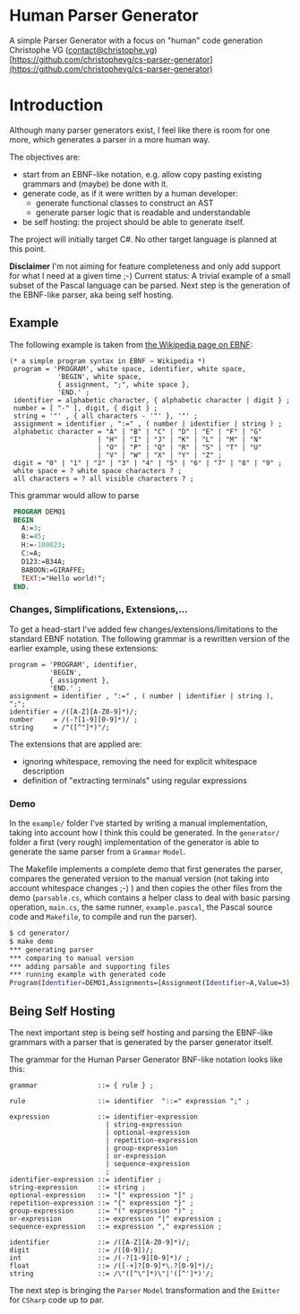 # Human Parser Generator

A simple Parser Generator with a focus on "human" code generation    
Christophe VG (<contact@christophe.vg>)  
[https://github.com/christophevg/cs-parser-generator](https://github.com/christophevg/cs-parser-generator)

# Introduction

Although many parser generators exist, I feel like there is room for one more, which generates a parser in a more human way.

The objectives are:

* start from an EBNF-like notation, e.g. allow copy pasting existing grammars and (maybe) be done with it.
* generate code, as if it were written by a human developer:
	* generate functional classes to construct an AST
	* generate parser logic that is readable and understandable
* be self hosting: the project should be able to generate itself.

The project will initially target C#. No other target language is planned at this point.

**Disclaimer** I'm not aiming for feature completeness and only add support for what I need at a given time ;-) Current status: A trivial example of a small subset of the Pascal language can be parsed. Next step is the generation of the EBNF-like parser, aka being self hosting.

## Example

The following example is taken from [the Wikipedia page on EBNF](https://en.wikipedia.org/wiki/Extended_Backus–Naur_form):

```ebnf
(* a simple program syntax in EBNF − Wikipedia *)
 program = 'PROGRAM', white space, identifier, white space, 
            'BEGIN', white space, 
            { assignment, ";", white space }, 
            'END.' ;
 identifier = alphabetic character, { alphabetic character | digit } ;
 number = [ "-" ], digit, { digit } ;
 string = '"' , { all characters - '"' }, '"' ;
 assignment = identifier , ":=" , ( number | identifier | string ) ;
 alphabetic character = "A" | "B" | "C" | "D" | "E" | "F" | "G"
                      | "H" | "I" | "J" | "K" | "L" | "M" | "N"
                      | "O" | "P" | "Q" | "R" | "S" | "T" | "U"
                      | "V" | "W" | "X" | "Y" | "Z" ;
 digit = "0" | "1" | "2" | "3" | "4" | "5" | "6" | "7" | "8" | "9" ;
 white space = ? white space characters ? ;
 all characters = ? all visible characters ? ;
```

This grammar would allow to parse

```pascal
 PROGRAM DEMO1
 BEGIN
   A:=3;
   B:=45;
   H:=-100023;
   C:=A;
   D123:=B34A;
   BABOON:=GIRAFFE;
   TEXT:="Hello world!";
 END.
```

### Changes, Simplifications, Extensions,...

To get a head-start I've added few changes/extensions/limitations to the standard EBNF notation. The following grammar is a rewritten version of the earlier example, using these extensions:

```ebnf
program = 'PROGRAM', identifier, 
          'BEGIN', 
          { assignment }, 
          'END.' ;
assignment = identifier , ":=" , ( number | identifier | string ), ";";
identifier = /([A-Z][A-Z0-9]*)/;
number     = /(-?[1-9][0-9]*)/ ;
string     = /"([^"]*)"/;
```

The extensions that are applied are:

* ignoring whitespace, removing the need for explicit whitespace description
* definition of "extracting terminals" using regular expressions

### Demo

In the `example/` folder I've started by writing a manual implementation, taking into account how I think this could be generated. In the `generator/` folder a first (very rough) implementation of the generator is able to generate the same parser from a `Grammar` `Model`.

The Makefile implements a complete demo that first generates the parser, compares the generated version to the manual version (not taking into account whitespace changes ;-) ) and then copies the other files from the demo (`parsable.cs`, which contains a helper class to deal with basic parsing operation, `main.cs`, the same runner, `example.pascal`, the Pascal source code and `Makefile`, to compile and run the parser).

```bash
$ cd generator/
$ make demo
*** generating parser
*** comparing to manual version
*** adding parsable and supporting files
*** running example with generated code
Program(Identifier=DEMO1,Assignments=[Assignment(Identifier=A,Value=3),Assignment(Identifier=B,Value=45),Assignment(Identifier=H,Value=-100023),Assignment(Identifier=C,Value=A),Assignment(Identifier=D123,Value=B34A),Assignment(Identifier=BABOON,Value=GIRAFFE),Assignment(Identifier=TEXT,Value=Hello world!)])
```

## Being Self Hosting

The next important step is being self hosting and parsing the EBNF-like grammars with a parser that is generated by the parser generator itself.

The grammar for the Human Parser Generator BNF-like notation looks like this:

```ebnf
grammar               ::= { rule } ;

rule                  ::= identifier  "::=" expression ";" ;

expression            ::= identifier-expression
                        | string-expression
                        | optional-expression
                        | repetition-expression
                        | group-expression
                        | or-expression
                        | sequence-expression
                        ;
identifier-expression ::= identifier ;
string-expression     ::= string ;
optional-expression   ::= "[" expression "]" ;
repetition-expression ::= "{" expression "}" ;
group-expression      ::= "(" expression ")" ;
or-expression         ::= expression "|" expression ;
sequence-expression   ::= expression "," expression ;

identifier            ::= /([A-Z][A-Z0-9]*)/;
digit                 ::= /([0-9])/;
int                   ::= /(-?[1-9][0-9]*)/ ;
float                 ::= /([-+]?[0-9]*\.?[0-9]*)/; 
string                ::= /\"([^\"]*)\"|'([^']*)'/;
```

The next step is bringing the `Parser` `Model` transformation and the `Emitter` for `CSharp` code up to par.
